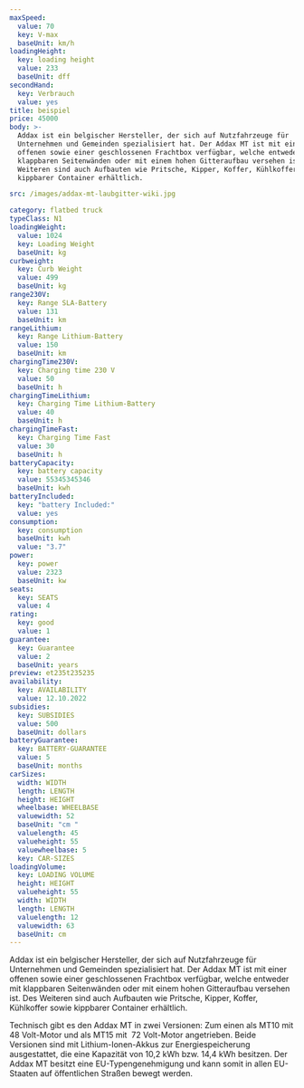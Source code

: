 ```yaml
---
maxSpeed:
  value: 70
  key: V-max
  baseUnit: km/h
loadingHeight:
  key: loading height
  value: 233
  baseUnit: dff
secondHand:
  key: Verbrauch
  value: yes
title: beispiel
price: 45000
body: >-
  Addax ist ein belgischer Hersteller, der sich auf Nutzfahrzeuge für
  Unternehmen und Gemeinden spezialisiert hat. Der Addax MT ist mit einer
  offenen sowie einer geschlossenen Frachtbox verfügbar, welche entweder mit
  klappbaren Seitenwänden oder mit einem hohen Gitteraufbau versehen ist. Des
  Weiteren sind auch Aufbauten wie Pritsche, Kipper, Koffer, Kühlkoffer sowie
  kippbarer Container erhältlich.

src: /images/addax-mt-laubgitter-wiki.jpg

category: flatbed truck
typeClass: N1
loadingWeight:
  value: 1024
  key: Loading Weight
  baseUnit: kg
curbweight:
  key: Curb Weight
  value: 499
  baseUnit: kg
range230V:
  key: Range SLA-Battery
  value: 131
  baseUnit: km
rangeLithium:
  key: Range Lithium-Battery
  value: 150
  baseUnit: km
chargingTime230V:
  key: Charging time 230 V
  value: 50
  baseUnit: h
chargingTimeLithium:
  key: Charging Time Lithium-Battery
  value: 40
  baseUnit: h
chargingTimeFast:
  key: Charging Time Fast
  value: 30
  baseUnit: h
batteryCapacity:
  key: battery capacity
  value: 55345345346
  baseUnit: kwh
batteryIncluded:
  key: "battery Included:"
  value: yes
consumption:
  key: consumption
  baseUnit: kwh
  value: "3.7"
power:
  key: power
  value: 2323
  baseUnit: kw
seats:
  key: SEATS
  value: 4
rating:
  key: good
  value: 1
guarantee:
  key: Guarantee
  value: 2
  baseUnit: years
preview: et235t235235
availability:
  key: AVAILABILITY
  value: 12.10.2022
subsidies:
  key: SUBSIDIES
  value: 500
  baseUnit: dollars
batteryGuarantee:
  key: BATTERY-GUARANTEE
  value: 5
  baseUnit: months
carSizes:
  width: WIDTH
  length: LENGTH
  height: HEIGHT
  wheelbase: WHEELBASE
  valuewidth: 52
  baseUnit: "cm "
  valuelength: 45
  valueheight: 55
  valuewheelbase: 5
  key: CAR-SIZES
loadingVolume:
  key: LOADING VOLUME
  height: HEIGHT
  valueheight: 55
  width: WIDTH
  length: LENGTH
  valuelength: 12
  valuewidth: 63
  baseUnit: cm
---
```


Addax ist ein belgischer Hersteller, der sich auf Nutzfahrzeuge für Unternehmen und Gemeinden spezialisiert hat. Der Addax MT ist mit einer offenen sowie einer geschlossenen Frachtbox verfügbar, welche entweder mit klappbaren Seitenwänden oder mit einem hohen Gitteraufbau versehen ist. Des Weiteren sind auch Aufbauten wie Pritsche, Kipper, Koffer, Kühlkoffer sowie kippbarer Container erhältlich.

Technisch gibt es den Addax MT in zwei Versionen: Zum einen als MT10 mit 48 Volt-Motor und als MT15 mit  72 Volt-Motor angetrieben. Beide Versionen sind mit Lithium-Ionen-Akkus zur Energiespeicherung ausgestattet, die eine Kapazität von 10,2 kWh bzw. 14,4 kWh besitzen. Der Addax MT besitzt eine EU-Typengenehmigung und kann somit in allen EU-Staaten auf öffentlichen Straßen bewegt werden.
